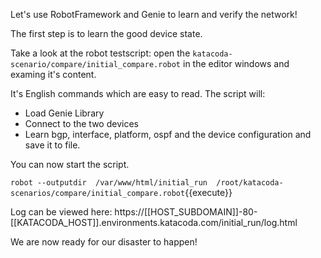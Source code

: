 Let's use RobotFramework and Genie to learn and verify the network!

The first step is to learn the good device state.

Take a look at the robot testscript: open the
`katacoda-scenario/compare/initial_compare.robot` in the editor windows and
examing it's content.

It's English commands which are easy to read. The script will:

* Load Genie Library
* Connect to the two devices
* Learn bgp, interface, platform, ospf and the device configuration and save it to file.

You can now start the script.

`robot --outputdir  /var/www/html/initial_run  /root/katacoda-scenarios/compare/initial_compare.robot`{{execute}}

Log can be viewed here: https://[[HOST_SUBDOMAIN]]-80-[[KATACODA_HOST]].environments.katacoda.com/initial_run/log.html

We are now ready for our disaster to happen!
